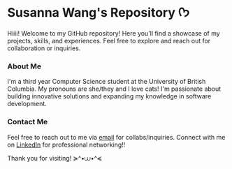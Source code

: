 # Susanna Wang's Repository ᡣ𐭩
Hiiii! Welcome to my GitHub repository! Here you'll find a showcase of my projects, skills, and experiences. 
Feel free to explore and reach out for collaboration or inquiries.

### About Me

I'm a third year Computer Science student at the University of British Columbia. My pronouns are she/they and I love cats! I'm passionate about building innovative solutions and expanding my knowledge in software development.

### Contact Me
Feel free to reach out to me via [email](mailto:swang134@student.ubc.ca) for collabs/inquiries. Connect with me on [LinkedIn](https://www.linkedin.com/in/susannaw9/) for professional networking!!

Thank you for visiting! ≽^•⩊•^≼

<!--
**suwsa9/suwsa9** is a ✨ _special_ ✨ repository because its `README.md` (this file) appears on your GitHub profile.

Here are some ideas to get you started:

- 🔭 I’m currently working on ...
- 🌱 I’m currently learning ...
- 👯 I’m looking to collaborate on ...
- 🤔 I’m looking for help with ...
- 💬 Ask me about ...
- 📫 How to reach me: ...
- 😄 Pronouns: ...
- ⚡ Fun fact: ...
-->
